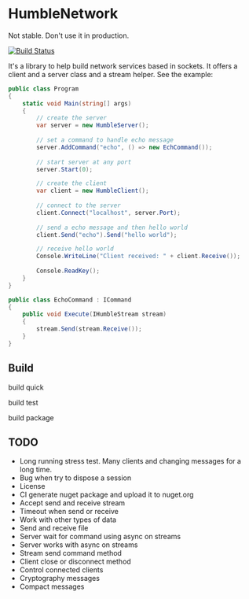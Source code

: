 HumbleNetwork
=============

Not stable. Don't use it in production.

[![Build Status](https://travis-ci.org/joaofx/HumbleNetwork.png)](https://travis-ci.org/joaofx/HumbleNetwork)

It's a library to help build network services based in sockets. It offers a client and a server class and a stream helper. See the example:

``` csharp
public class Program
{
	static void Main(string[] args)
	{
		// create the server
		var server = new HumbleServer();
		
		// set a command to handle echo message
		server.AddCommand("echo", () => new EchCommand());
		
		// start server at any port
		server.Start(0);

		// create the client
		var client = new HumbleClient();
		
		// connect to the server
		client.Connect("localhost", server.Port);
		
		// send a echo message and then hello world
		client.Send("echo").Send("hello world");

		// receive hello world
		Console.WriteLine("Client received: " + client.Receive());
		
		Console.ReadKey();
	}
}

public class EchoCommand : ICommand
{
	public void Execute(IHumbleStream stream)
	{
		stream.Send(stream.Receive());
	}
}
```

Build
----

build quick

build test

build package


TODO
----

* Long running stress test. Many clients and changing messages for a long time.
* Bug when try to dispose a session
* License
* CI generate nuget package and upload it to nuget.org
* Accept send and receive stream
* Timeout when send or receive
* Work with other types of data
* Send and receive file
* Server wait for command using async on streams
* Server works with async on streams
* Stream send command method
* Client close or disconnect method
* Control connected clients
* Cryptography messages
* Compact messages
